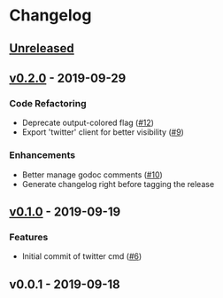 # Changelog

<a name="unreleased"></a>
## [Unreleased]


<a name="v0.2.0"></a>
## [v0.2.0] - 2019-09-29
### Code Refactoring
- Deprecate output-colored flag ([#12](https://github.com/khos2ow/rostamctl/issues/12))
- Export 'twitter' client for better visibility ([#9](https://github.com/khos2ow/rostamctl/issues/9))

### Enhancements
- Better manage godoc comments ([#10](https://github.com/khos2ow/rostamctl/issues/10))
- Generate changelog right before tagging the release


<a name="v0.1.0"></a>
## [v0.1.0] - 2019-09-19
### Features
- Initial commit of twitter cmd ([#6](https://github.com/khos2ow/rostamctl/issues/6))


<a name="v0.0.1"></a>
## v0.0.1 - 2019-09-18

[Unreleased]: https://github.com/khos2ow/rostamctl/compare/v0.2.0...HEAD
[v0.2.0]: https://github.com/khos2ow/rostamctl/compare/v0.1.0...v0.2.0
[v0.1.0]: https://github.com/khos2ow/rostamctl/compare/v0.0.1...v0.1.0
